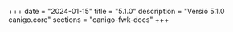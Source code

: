 +++
date        = "2024-01-15"
title       = "5.1.0"
description = "Versió 5.1.0 canigo.core"
sections    = "canigo-fwk-docs"
+++